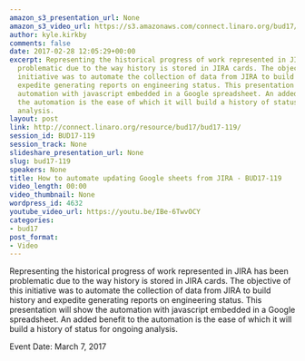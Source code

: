 ```yaml
---
amazon_s3_presentation_url: None
amazon_s3_video_url: https://s3.amazonaws.com/connect.linaro.org/bud17/Videos/Monday/BUD17-119%20How%20to%20automate%20updating%20Google.mp4
author: kyle.kirkby
comments: false
date: 2017-02-28 12:05:29+00:00
excerpt: Representing the historical progress of work represented in JIRA has been
  problematic due to the way history is stored in JIRA cards. The objective of this
  initiative was to automate the collection of data from JIRA to build history and
  expedite generating reports on engineering status. This presentation will show the
  automation with javascript embedded in a Google spreadsheet. An added benefit to
  the automation is the ease of which it will build a history of status for ongoing
  analysis.
layout: post
link: http://connect.linaro.org/resource/bud17/bud17-119/
session_id: BUD17-119
session_track: None
slideshare_presentation_url: None
slug: bud17-119
speakers: None
title: How to automate updating Google sheets from JIRA - BUD17-119
video_length: 00:00
video_thumbnail: None
wordpress_id: 4632
youtube_video_url: https://youtu.be/IBe-6TwvOCY
categories:
- bud17
post_format:
- Video
---
```


Representing the historical progress of work represented in JIRA has been problematic due to the way history is stored in JIRA cards. The objective of this initiative was to automate the collection of data from JIRA to build history and expedite generating reports on engineering status. This presentation will show the automation with javascript embedded in a Google spreadsheet. An added benefit to the automation is the ease of which it will build a history of status for ongoing analysis.

Event Date: March 7, 2017
